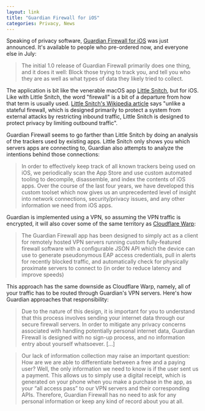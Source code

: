```yaml
---
layout: link
title: "Guardian Firewall for iOS"
categories: Privacy, News
---
```


Speaking of privacy software, [Guardian Firewall for iOS](https://guardianapp.com/blog/2019/06/introducing-guardian-firewall-for-ios/) was just announced. It's available to people who pre-ordered now, and everyone else in July:

> The initial 1.0 release of Guardian Firewall primarily does one thing, and it does it well: Block those trying to track you, and tell you who they are as well as what types of data they likely tried to collect.

The application is bit like the venerable macOS app [Little Snitch](https://www.obdev.at/products/littlesnitch/index.html), but for iOS. Like with Little Snitch, the word "firewall" is a bit of a departure from how that term is usually used. [Little Snitch's Wikipedia article](https://en.wikipedia.org/wiki/Little_Snitch) says "unlike a stateful firewall, which is designed primarily to protect a system from external attacks by restricting inbound traffic, Little Snitch is designed to protect privacy by limiting outbound traffic".

Guardian Firewall seems to go farther than Little Snitch by doing an analysis of the trackers used by existing apps. Little Snitch only shows you which servers apps are connecting to, Guardian also attempts to analyze the intentions behind those connections:

> In order to effectively keep track of all known trackers being used on iOS, we periodically scan the App Store and use custom automated tooling to decompile, disassemble, and index the contents of iOS apps. Over the course of the last four years, we have developed this custom toolset which now gives us an unprecedented level of insight into network connections, security/privacy issues, and any other information we need from iOS apps.

Guardian is implemented using a VPN, so assuming the VPN traffic is encrypted, it will also cover some of the same territory as [Cloudflare Warp](/2019/06/24/on-cloudflare-warp-privacy/):

> The Guardian Firewall app has been designed to simply act as a client for remotely hosted VPN servers running custom fully-featured firewall software with a configurable JSON API which the device can use to generate pseudonymous EAP access credentials, pull in alerts for recently blocked traffic, and automatically check for physically proximate servers to connect to (in order to reduce latency and improve speeds)

This approach has the same downside as Cloudflare Warp, namely, all of your traffic has to be routed through Guardian's VPN servers. Here's how Guardian approaches that responsibility:

> Due to the nature of this design, it is important for you to understand that this process involves sending your internet data through our secure firewall servers. In order to mitigate any privacy concerns associated with handling potentially personal internet data, Guardian Firewall is designed with no sign-up process, and no information entry about yourself whatsoever. [...]

> Our lack of information collection may raise an important question: How are we are able to differentiate between a free and a paying user? Well, the only information we need to know is if the user sent us a payment. This allows us to simply use a digital receipt, which is generated on your phone when you make a purchase in the app, as your “all access pass” to our VPN servers and their corresponding APIs. Therefore, Guardian Firewall has no need to ask for any personal information or keep any kind of record about you at all.

